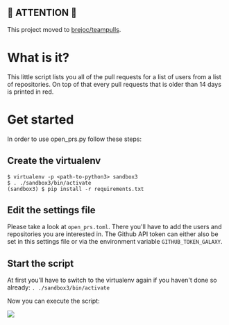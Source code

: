 ## 🛑️ ATTENTION 🛑️

This project moved to [brejoc/teampulls](https://github.com/brejoc/teampulls).



# What is it?

This little script lists you all of the pull requests for a list of users from a list of repositories. On top of that every pull requests that is older than 14 days is printed in red.

# Get started

In order to use open_prs.py follow these steps:

## Create the virtualenv
```
$ virtualenv -p <path-to-python3> sandbox3
$ . ./sandbox3/bin/activate
(sandbox3) $ pip install -r requirements.txt
```

## Edit the settings file

Please take a look at `open_prs.toml`. There you'll have to add the users and repositories you are interested in. The Github API token can either also be set in this settings file or via the environment variable `GITHUB_TOKEN_GALAXY`.

## Start the script

At first you'll have to switch to the virtualenv again if you haven't done so already: `. ./sandbox3/bin/activate`

Now you can execute the script:

<img src="https://raw.githubusercontent.com/brejoc/misc/master/SUSE/open_prs/doc/screenshot1.png" />
